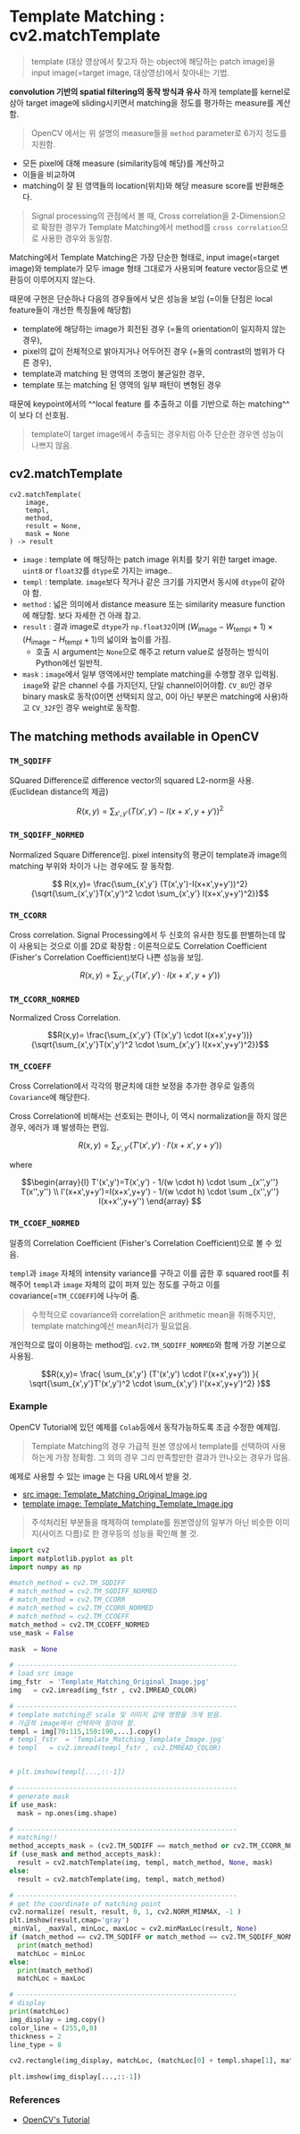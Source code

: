 # Template Matching : cv2.matchTemplate

> template (대상 영상에서 찾고자 하는 object에 해당하는 patch image)을 input image(=target image, 대상영상)에서 찾아내는 기법.

**convolution 기반의 spatial filtering의 동작 방식과 유사** 하게 template를 kernel로 삼아 target image에 sliding시키면서 matching을 정도를 평가하는 measure를 계산함.

> OpenCV 에서는 위 설명의 measure들을 `method` parameter로 6가지 정도를 지원함.

* 모든 pixel에 대해 measure (similarity등에 해당)를 계산하고 
* 이들을 비교하여 
* matching이 잘 된 영역들의 location(위치)와 해당 measure score를 반환해준다.

> Signal processing의 관점에서 볼 때, Cross correlation을 2-Dimension으로 확장한 경우가 Template Matching에서 method를 `cross correlation`으로 사용한 경우와 동일함.

Matching에서 Template Matching은 가장 단순한 형태로, input image(=target image)와 template가 모두 image 형태 그대로가 사용되며 feature vector등으로 변환등이 이루어지지 않는다.

때문에 구현은 단순하나 다음의 경우들에서 낮은 성능을 보임 (=이들 단점은 local feature들이 개선한 특징들에 해당함) 

* template에 해당하는 image가 회전된 경우 (=둘의 orientation이 일지하지 않는 경우),
* pixel의 값이 전체적으로 밝아지거나 어두어진 경우 (=둘의 contrast의 범위가 다른 경우),
* template과 matching 된 영역의 조명이 불균일한 경우, 
* template 또는 matching 된 영역의 일부 패턴이 변형된 경우 

때문에 keypoint에서의 ^^local feature 를 추출하고 이를 기반으로 하는 matching^^ 이 보다 더 선호됨. 

> template이 target image에서 추출되는 경우처럼 아주 단순한 경우엔 성능이 나쁘지 않음.

## cv2.matchTemplate

```
cv2.matchTemplate(
    image,
    templ,
    method,
    result = None,
    mask = None
) -> result
```

* `image` : template 에 해당하는 patch image 위치를 찾기 위한 target image. `uint8` or `float32`를 `dtype`로 가지는 image..
* `templ` : template. `image`보다 작거나 같은 크기를 가지면서 동시에 `dtype`이 같아야 함. 
* `method` : 넓은 의미에서 distance measure 또는 similarity measure function에 해당함. 보다 자세한 건 아래 참고.
* `result` : 결과 image로 `dtype`가 `np.float32`이며 $(W_\text{image}-W_\text{templ}+1) \times (H_\text{image}-H_\text{templ}+1)$의 넓이와 높이를 가짐. 
    * 호출 시 argument는 `None`으로 해주고 return value로 설정하는 방식이 Python에선 일반적.
* `mask` : `image`에서 일부 영역에서만 template matching을 수행할 경우 입력됨. `image`와 같은 channel 수를 가지던지, 단일 channel이어야함. `CV_8U`인 경우 binary mask로 동작(0이면 선택되지 않고, 0이 아닌 부분은 matching에 사용)하고 `CV_32F`인 경우 weight로 동작함.

## The matching methods available in OpenCV

### `TM_SQDIFF`

SQuared Difference로 difference vector의 squared L2-norm을 사용. (Euclidean distance의 제곱)

$$R(x,y)= \sum _{x',y'} (T(x',y')-I(x+x',y+y'))^2$$

### `TM_SQDIFF_NORMED`

Normalized Square Difference임. pixel intensity의 평균이 template과 image의 matching 부위와 차이가 나는 경우에도 잘 동작함.

$$
R(x,y)= \frac{\sum_{x',y'} (T(x',y')-I(x+x',y+y'))^2}{\sqrt{\sum_{x',y'}T(x',y')^2 \cdot \sum_{x',y'} I(x+x',y+y')^2}}$$

### `TM_CCORR`

Cross correlation. Signal Processing에서 두 신호의 유사한 정도를 판별하는데 많이 사용되는 것으로 이를 2D로 확장함 : 이론적으로도 Correlation Coefficient (Fisher's Correlation Coefficient)보다 나쁜 성능을 보임.

$$R(x,y)= \sum _{x',y'} (T(x',y') \cdot I(x+x',y+y'))$$

### `TM_CCORR_NORMED`

Normalized Cross Correlation.

$$R(x,y)= \frac{\sum_{x',y'} (T(x',y') \cdot I(x+x',y+y'))}{\sqrt{\sum_{x',y'}T(x',y')^2 \cdot \sum_{x',y'} I(x+x',y+y')^2}}$$

### `TM_CCOEFF`

Cross Correlation에서 각각의 평균치에 대한 보정을 추가한 경우로 일종의 `Covariance`에 해당한다.

Cross Correlation에 비해서는 선호되는 편이나, 이 역시 normalization을 하지 않은 경우, 에러가 꽤 발생하는 편임.


$$R(x,y)= \sum _{x',y'} (T'(x',y') \cdot I'(x+x',y+y'))$$

where

$$\begin{array}{l} T'(x',y')=T(x',y') - 1/(w \cdot h) \cdot \sum _{x'',y''} T(x'',y'') \\ I'(x+x',y+y')=I(x+x',y+y') - 1/(w \cdot h) \cdot \sum _{x'',y''} I(x+x'',y+y'') \end{array}
$$

### `TM_CCOEF_NORMED`

일종의 Correlation Coefficient (Fisher's Correlation Coefficient)으로 볼 수 있음.

`templ`과 `image` 자체의 intensity variance를 구하고 이를 곱한 후 squared root를 취해주어 `templ`과 `image` 자체의 값이 퍼져 있는 정도를 구하고 이를 covariance(=`TM_CCOEFF`)에 나누어 줌.

> 수학적으로 covariance와 correlation은 arithmetic mean을 취해주지만, template matching에선 mean처리가 필요없음.

개인적으로 많이 이용하는 method임. `cv2.TM_SQDIFF_NORMED`와 함께 가장 기본으로 사용됨.

$$R(x,y)= \frac{ \sum_{x',y'} (T'(x',y') \cdot I'(x+x',y+y')) }{ \sqrt{\sum_{x',y'}T'(x',y')^2 \cdot \sum_{x',y'} I'(x+x',y+y')^2} }$$


### Example

OpenCV Tutorial에 있던 예제를 `Colab`등에서 동작가능하도록 조금 수정한 예제임.

> Template Matching의 경우 가급적 원본 영상에서 template를 선택하여 사용하는게 가장 정확함. 그 외의 경우 그리 만족할만한 결과가 안나오는 경우가 많음.

예제로 사용할 수 있는 image 는 다음 URL에서 받을 것.

* [src image: Template_Matching_Original_Image.jpg](../../img/ch02/Template_Matching_Original_Image.jpg)
* [template image: Template_Matching_Template_Image.jpg](../../img/ch02/Template_Matching_Template_Image.jpg)

> 주석처리된 부분들을 해제하여 template를 원본영상의 일부가 아닌 비슷한 이미지(사이즈 다름)로 한 경우등의 성능을 확인해 볼 것.

```Python
import cv2
import matplotlib.pyplot as plt
import numpy as np

#match_method = cv2.TM_SQDIFF
# match_method = cv2.TM_SQDIFF_NORMED
# match_method = cv2.TM_CCORR
# match_method = cv2.TM_CCORR_NORMED
# match_method = cv2.TM_CCOEFF
match_method = cv2.TM_CCOEFF_NORMED
use_mask = False

mask  = None

# -------------------------------------------------------
# load src image
img_fstr  = 'Template_Matching_Original_Image.jpg'
img   = cv2.imread(img_fstr , cv2.IMREAD_COLOR)

# -------------------------------------------------------
# template matching은 scale 및 이미지 값에 영향을 크게 받음.
# 가급적 image에서 선택하여 잘라야 함.
templ = img[70:115,150:190,...].copy()
# templ_fstr  = 'Template_Matching_Template_Image.jpg'
# templ   = cv2.imread(templ_fstr , cv2.IMREAD_COLOR)


# plt.imshow(templ[...,::-1])

# -------------------------------------------------------
# generate mask
if use_mask:
  mask = np.ones(img.shape)

# -------------------------------------------------------
# matching!!
method_accepts_mask = (cv2.TM_SQDIFF == match_method or cv2.TM_CCORR_NORMED == match_method )
if (use_mask and method_accepts_mask):
  result = cv2.matchTemplate(img, templ, match_method, None, mask)
else:
  result = cv2.matchTemplate(img, templ, match_method)

# -------------------------------------------------------
# get the coordinate of matching point
cv2.normalize( result, result, 0, 1, cv2.NORM_MINMAX, -1 )
plt.imshow(result,cmap='gray')
_minVal, _maxVal, minLoc, maxLoc = cv2.minMaxLoc(result, None)
if (match_method == cv2.TM_SQDIFF or match_method == cv2.TM_SQDIFF_NORMED):
  print(match_method)
  matchLoc = minLoc
else:
  print(match_method)
  matchLoc = maxLoc

# -------------------------------------------------------
# display
print(matchLoc)
img_display = img.copy()
color_line = (255,0,0)
thickness = 2
line_type = 8

cv2.rectangle(img_display, matchLoc, (matchLoc[0] + templ.shape[1], matchLoc[1] + templ.shape[0]), color_line,thickness, line_type)

plt.imshow(img_display[...,::-1])
```


### References

* [OpenCV's Tutorial](https://docs.opencv.org/5.x/de/da9/tutorial_template_matching.html)
